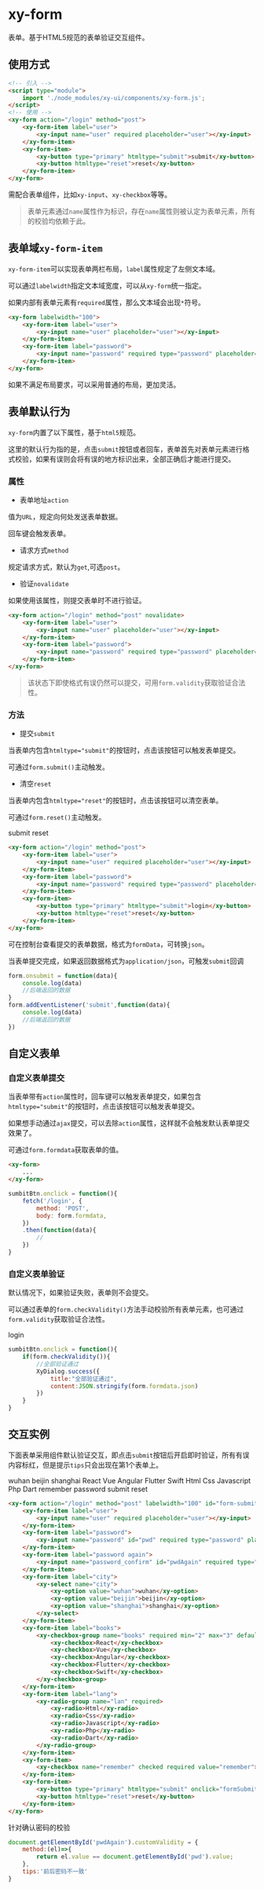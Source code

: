# xy-form

表单。基于HTML5规范的表单验证交互组件。

## 使用方式

```html
<!-- 引入 -->
<script type="module">
    import './node_modules/xy-ui/components/xy-form.js';
</script>
<!-- 使用 -->
<xy-form action="/login" method="post">
    <xy-form-item label="user">
        <xy-input name="user" required placeholder="user"></xy-input>
    </xy-form-item>
    <xy-form-item>
        <xy-button type="primary" htmltype="submit">submit</xy-button>
        <xy-button htmltype="reset">reset</xy-button>
    </xy-form-item>
</xy-form>
```

需配合表单组件，比如`xy-input`、`xy-checkbox`等等。

> 表单元素通过`name`属性作为标识，存在`name`属性则被认定为表单元素，所有的校验均依赖于此。

## 表单域`xy-form-item`

`xy-form-item`可以实现表单两栏布局，`label`属性规定了左侧文本域。

可以通过`labelwidth`指定文本域宽度，可以从`xy-form`统一指定。

如果内部有表单元素有`required`属性，那么文本域会出现`*`符号。

<xy-form labelwidth="100">
    <xy-form-item label="user">
        <xy-input name="user" placeholder="user"></xy-input>
    </xy-form-item>
    <xy-form-item label="password">
        <xy-input name="password" required type="password" placeholder="password"></xy-input>
    </xy-form-item>
</xy-form>

```html
<xy-form labelwidth="100">
    <xy-form-item label="user">
        <xy-input name="user" placeholder="user"></xy-input>
    </xy-form-item>
    <xy-form-item label="password">
        <xy-input name="password" required type="password" placeholder="password"></xy-input>
    </xy-form-item>
</xy-form>
```

如果不满足布局要求，可以采用普通的布局，更加灵活。

## 表单默认行为

`xy-form`内置了以下属性，基于`html5`规范。

这里的默认行为指的是，点击`submit`按钮或者回车，表单首先对表单元素进行格式校验，如果有误则会将有误的地方标识出来，全部正确后才能进行提交。

### 属性

* 表单地址`action`

值为`URL`，规定向何处发送表单数据。

回车键会触发表单。

* 请求方式`method`

规定请求方式，默认为`get`,可选`post`。

* 验证`novalidate`

如果使用该属性，则提交表单时不进行验证。

<xy-form action="/login" method="post" novalidate>
    <xy-form-item label="user">
        <xy-input name="user" placeholder="user"></xy-input>
    </xy-form-item>
    <xy-form-item label="password">
        <xy-input name="password" required type="password" placeholder="password"></xy-input>
    </xy-form-item>
</xy-form>

```html
<xy-form action="/login" method="post" novalidate>
    <xy-form-item label="user">
        <xy-input name="user" placeholder="user"></xy-input>
    </xy-form-item>
    <xy-form-item label="password">
        <xy-input name="password" required type="password" placeholder="password"></xy-input>
    </xy-form-item>
</xy-form>
```
> 该状态下即使格式有误仍然可以提交，可用`form.validity`获取验证合法性。

### 方法

* 提交`submit`

当表单内包含`htmltype="submit"`的按钮时，点击该按钮可以触发表单提交。

可通过`form.submit()`主动触发。

* 清空`reset`

当表单内包含`htmltype="reset"`的按钮时，点击该按钮可以清空表单。

可通过`form.reset()`主动触发。

<xy-form action="/login" method="post">
    <xy-form-item label="user">
        <xy-input name="user" required placeholder="user"></xy-input>
    </xy-form-item>
    <xy-form-item label="password">
        <xy-input name="password" required type="password" placeholder="password" minlength="6"></xy-input>
    </xy-form-item>
    <xy-form-item>
        <xy-button type="primary" htmltype="submit">submit</xy-button>
        <xy-button htmltype="reset">reset</xy-button>
    </xy-form-item>
</xy-form>

```html
<xy-form action="/login" method="post">
    <xy-form-item label="user">
        <xy-input name="user" required placeholder="user"></xy-input>
    </xy-form-item>
    <xy-form-item label="password">
        <xy-input name="password" required type="password" placeholder="password" minlength="6"></xy-input>
    </xy-form-item>
    <xy-form-item>
        <xy-button type="primary" htmltype="submit">login</xy-button>
        <xy-button htmltype="reset">reset</xy-button>
    </xy-form-item>
</xy-form>
```

可在控制台查看提交的表单数据，格式为`formData`，可转换`json`。

当表单提交完成，如果返回数据格式为`application/json`，可触发`submit`回调

```js
form.onsubmit = function(data){
    console.log(data)
    //后端返回的数据
}
form.addEventListener('submit',function(data){
    console.log(data)
    //后端返回的数据
})
```

## 自定义表单

### 自定义表单提交

当表单带有`action`属性时，回车键可以触发表单提交，如果包含`htmltype="submit"`的按钮时，点击该按钮可以触发表单提交。

如果想手动通过`ajax`提交，可以去除`action`属性，这样就不会触发默认表单提交效果了。

可通过`form.formdata`获取表单的值。

```html
<xy-form>
    ...
</xy-form>
```

```js
sumbitBtn.onclick = function(){
    fetch('/login', {
        method: 'POST',
        body: form.formdata,
    })
    .then(function(data){
        //
    })
}
```

### 自定义表单验证

默认情况下，如果验证失败，表单则不会提交。

可以通过表单的`form.checkValidity()`方法手动校验所有表单元素，也可通过`form.validity`获取验证合法性。

<xy-form id="form-check">
    <xy-form-item label="user">
        <xy-input name="user" required placeholder="user"></xy-input>
    </xy-form-item>
    <xy-form-item label="password">
        <xy-input name="password" required type="password" placeholder="password" minlength="6"></xy-input>
    </xy-form-item>
    <xy-form-item>
        <xy-button type="primary" onclick="checkform()">login</xy-button>
    </xy-form-item>
</xy-form>

```js
sumbitBtn.onclick = function(){
    if(form.checkValidity()){
        //全部验证通过
        XyDialog.success({
            title:"全部验证通过",
            content:JSON.stringify(form.formdata.json)
        })
    }
}
```

## 交互实例

下面表单采用组件默认验证交互，即点击`submit`按钮后开启即时验证，所有有误内容标红，但是提示`tips`只会出现在第1个表单上。

<xy-form action="/login" method="post" labelwidth="100" id="form-submit">
    <xy-form-item label="user">
        <xy-input name="user" required placeholder="user"></xy-input>
    </xy-form-item>
    <xy-form-item label="password">
        <xy-input name="password" id="pwd" required type="password" placeholder="password" minlength="6"></xy-input>
    </xy-form-item>
    <xy-form-item label="password align">
        <xy-input name="password_confirm" id="pwdAgain" required type="password" placeholder="password confirm"></xy-input>
    </xy-form-item>
    <xy-form-item label="city">
        <xy-select name="city">
            <xy-option value="wuhan">wuhan</xy-option>
            <xy-option value="beijin">beijin</xy-option>
            <xy-option value="shanghai">shanghai</xy-option>
        </xy-select>
    </xy-form-item>
    <xy-form-item label="books">
        <xy-checkbox-group name="books" required min="2" max="3" defaultvalue="React,Angular">
            <xy-checkbox>React</xy-checkbox>
            <xy-checkbox>Vue</xy-checkbox>
            <xy-checkbox>Angular</xy-checkbox>
            <xy-checkbox>Flutter</xy-checkbox>
            <xy-checkbox>Swift</xy-checkbox>
        </xy-checkbox-group>
    </xy-form-item>
    <xy-form-item label="lang">
        <xy-radio-group name="lan" required>
            <xy-radio>Html</xy-radio>
            <xy-radio>Css</xy-radio>
            <xy-radio>Javascript</xy-radio>
            <xy-radio>Php</xy-radio>
            <xy-radio>Dart</xy-radio>
        </xy-radio-group>
    </xy-form-item>
    <xy-form-item>
        <xy-checkbox name="remember" checked required value="remember">remember password</xy-checkbox>
    </xy-form-item>
    <xy-form-item>
        <xy-button type="primary" htmltype="submit" onclick="formSubmit()">submit</xy-button>
        <xy-button htmltype="reset">reset</xy-button>
    </xy-form-item>
</xy-form>

```html
<xy-form action="/login" method="post" labelwidth="100" id="form-submit">
    <xy-form-item label="user">
        <xy-input name="user" required placeholder="user"></xy-input>
    </xy-form-item>
    <xy-form-item label="password">
        <xy-input name="password" id="pwd" required type="password" placeholder="password" minlength="6"></xy-input>
    </xy-form-item>
    <xy-form-item label="password again">
        <xy-input name="password_confirm" id="pwdAgain" required type="password" placeholder="password confirm"></xy-input>
    </xy-form-item>
    <xy-form-item label="city">
        <xy-select name="city">
            <xy-option value="wuhan">wuhan</xy-option>
            <xy-option value="beijin">beijin</xy-option>
            <xy-option value="shanghai">shanghai</xy-option>
        </xy-select>
    </xy-form-item>
    <xy-form-item label="books">
        <xy-checkbox-group name="books" required min="2" max="3" defaultvalue="React,Angular">
            <xy-checkbox>React</xy-checkbox>
            <xy-checkbox>Vue</xy-checkbox>
            <xy-checkbox>Angular</xy-checkbox>
            <xy-checkbox>Flutter</xy-checkbox>
            <xy-checkbox>Swift</xy-checkbox>
        </xy-checkbox-group>
    </xy-form-item>
    <xy-form-item label="lang">
        <xy-radio-group name="lan" required>
            <xy-radio>Html</xy-radio>
            <xy-radio>Css</xy-radio>
            <xy-radio>Javascript</xy-radio>
            <xy-radio>Php</xy-radio>
            <xy-radio>Dart</xy-radio>
        </xy-radio-group>
    </xy-form-item>
    <xy-form-item>
        <xy-checkbox name="remember" checked required value="remember">remember password</xy-checkbox>
    </xy-form-item>
    <xy-form-item>
        <xy-button type="primary" htmltype="submit" onclick="formSubmit()">submit</xy-button>
        <xy-button htmltype="reset">reset</xy-button>
    </xy-form-item>
</xy-form>
```

针对确认密码的校验

```js
document.getElementById('pwdAgain').customValidity = {
    method:(el)=>{
        return el.value == document.getElementById('pwd').value;
    },
    tips:'前后密码不一致'
}
```